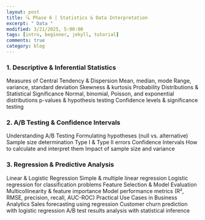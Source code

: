 ```yaml
---
layout: post
title: 🔍 Phase 6 | Statistics & Data Interpretation 
excerpt: " Data "
modified: 3/21/2025, 5:00:00
tags: [intro, beginner, jekyll, tutorial]
comments: true
category: blog
---
```


### 1. Descriptive & Inferential Statistics
Measures of Central Tendency & Dispersion
Mean, median, mode
Range, variance, standard deviation
Skewness & kurtosis
Probability Distributions & Statistical Significance
Normal, binomial, Poisson, and exponential distributions
p-values & hypothesis testing
Confidence levels & significance testing
### 2. A/B Testing & Confidence Intervals
Understanding A/B Testing
Formulating hypotheses (null vs. alternative)
Sample size determination
Type I & Type II errors
Confidence Intervals
How to calculate and interpret them
Impact of sample size and variance
### 3. Regression & Predictive Analysis
Linear & Logistic Regression
Simple & multiple linear regression
Logistic regression for classification problems
Feature Selection & Model Evaluation
Multicollinearity & feature importance
Model performance metrics (R², RMSE, precision, recall, AUC-ROC)
Practical Use Cases in Business Analytics
Sales forecasting using regression
Customer churn prediction with logistic regression
A/B test results analysis with statistical inference

